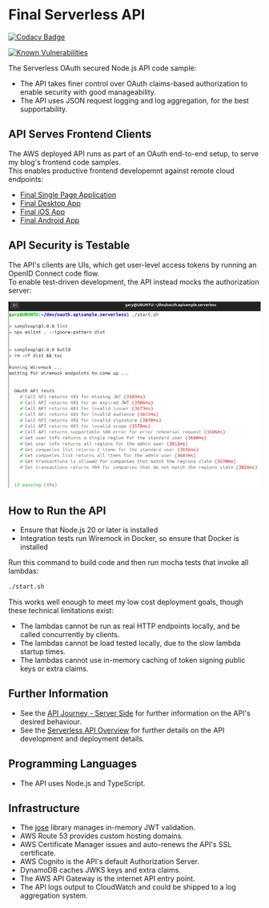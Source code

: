# Final Serverless API 

[![Codacy Badge](https://api.codacy.com/project/badge/Grade/4693359edb364b419ec889b920da08b3)](https://app.codacy.com/gh/gary-archer/oauth.apisample.serverless?utm_source=github.com&utm_medium=referral&utm_content=gary-archer/oauth.apisample.serverless&utm_campaign=Badge_Grade)

[![Known Vulnerabilities](https://snyk.io/test/github/gary-archer/oauth.apisample.serverless/badge.svg?targetFile=package.json)](https://snyk.io/test/github/gary-archer/oauth.apisample.serverless?targetFile=package.json)
 
The Serverless OAuth secured Node.js API code sample:

- The API takes finer control over OAuth claims-based authorization to enable security with good manageability.
- The API uses JSON request logging and log aggregation, for the best supportability.

## API Serves Frontend Clients

The AWS deployed API runs as part of an OAuth end-to-end setup, to serve my blog's frontend code samples.\
This enables productive frontend developemnt against remote cloud endpoints:

- [Final Single Page Application](https://github.com/gary-archer/oauth.websample.final)
- [Final Desktop App](https://github.com/gary-archer/oauth.desktopsample.final)
- [Final iOS App](https://github.com/gary-archer/oauth.mobilesample.ios)
- [Final Android App](https://github.com/gary-archer/oauth.mobilesample.android)

## API Security is Testable

The API's clients are UIs, which get user-level access tokens by running an OpenID Connect code flow.\
To enable test-driven development, the API instead mocks the authorization server:

![Local Lambda Tests](./doc/local-lambda-tests.png)

## How to Run the API

- Ensure that Node.js 20 or later is installed
- Integration tests run Wiremock in Docker, so ensure that Docker is installed

Run this command to build code and then run mocha tests that invoke all lambdas:

```bash
./start.sh
```

This works well enough to meet my low cost deployment goals, though these technical limitations exist:

- The lambdas cannot be run as real HTTP endpoints locally, and be called concurrently by clients.
- The lambdas cannot be load tested locally, due to the slow lambda startup times.
- The lambdas cannot use in-memory caching of token signing public keys or extra claims.

## Further Information

* See the [API Journey - Server Side](https://apisandclients.com/posts/api-journey-server-side) for further information on the API's desired behaviour.
* See the [Serverless API Overview](https://apisandclients.com/posts/serverless-api-overview) for further details on the API development and deployment details.

## Programming Languages

* The API uses Node.js and TypeScript.

## Infrastructure

* The [jose](https://github.com/panva/jose) library manages in-memory JWT validation.
* AWS Route 53 provides custom hosting domains.
* AWS Certificate Manager issues and auto-renews the API's SSL certificate.
* AWS Cognito is the API's default Authorization Server.
* DynamoDB caches JWKS keys and extra claims.
* The AWS API Gateway is the internet API entry point.
* The API logs output to CloudWatch and could be shipped to a log aggregation system.

